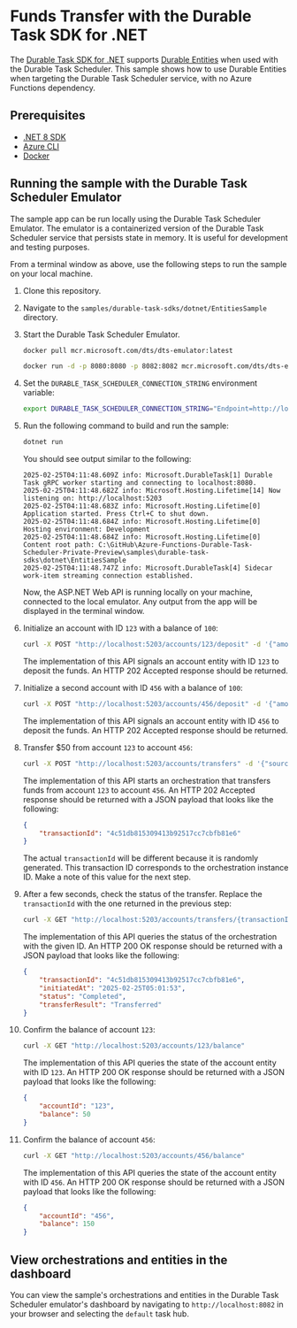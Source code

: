 # Funds Transfer with the Durable Task SDK for .NET

The [Durable Task SDK for .NET](https://github.com/microsoft/durabletask-dotnet) supports [Durable Entities](https://learn.microsoft.com/azure/azure-functions/durable/durable-functions-entities) when used with the Durable Task Scheduler. This sample shows how to use Durable Entities when targeting the Durable Task Scheduler service, with no Azure Functions dependency.

## Prerequisites

- [.NET 8 SDK](https://dotnet.microsoft.com/download/dotnet/8.0)
- [Azure CLI](https://docs.microsoft.com/cli/azure/install-azure-cli)
- [Docker](https://www.docker.com/get-started)

## Running the sample with the Durable Task Scheduler Emulator

The sample app can be run locally using the Durable Task Scheduler Emulator. The emulator is a containerized version of the Durable Task Scheduler service that persists state in memory. It is useful for development and testing purposes.

From a terminal window as above, use the following steps to run the sample on your local machine.

1. Clone this repository.

1. Navigate to the `samples/durable-task-sdks/dotnet/EntitiesSample` directory.

1. Start the Durable Task Scheduler Emulator.

    ```bash
    docker pull mcr.microsoft.com/dts/dts-emulator:latest
    ```

    ```bash
    docker run -d -p 8080:8080 -p 8082:8082 mcr.microsoft.com/dts/dts-emulator:latest    
    ```

1. Set the `DURABLE_TASK_SCHEDULER_CONNECTION_STRING` environment variable:

    ```bash
    export DURABLE_TASK_SCHEDULER_CONNECTION_STRING="Endpoint=http://localhost:8080;TaskHub=default;Authentication=None"
    ```

1. Run the following command to build and run the sample:

    ```bash
    dotnet run
    ```

    You should see output similar to the following:

    ```plaintext
    2025-02-25T04:11:48.609Z info: Microsoft.DurableTask[1] Durable Task gRPC worker starting and connecting to localhost:8080.
    2025-02-25T04:11:48.682Z info: Microsoft.Hosting.Lifetime[14] Now listening on: http://localhost:5203
    2025-02-25T04:11:48.683Z info: Microsoft.Hosting.Lifetime[0] Application started. Press Ctrl+C to shut down.
    2025-02-25T04:11:48.684Z info: Microsoft.Hosting.Lifetime[0] Hosting environment: Development
    2025-02-25T04:11:48.684Z info: Microsoft.Hosting.Lifetime[0] Content root path: C:\GitHub\Azure-Functions-Durable-Task-Scheduler-Private-Preview\samples\durable-task-sdks\dotnet\EntitiesSample
    2025-02-25T04:11:48.747Z info: Microsoft.DurableTask[4] Sidecar work-item streaming connection established.
    ```

    Now, the ASP.NET Web API is running locally on your machine, connected to the local emulator. Any output from the app will be displayed in the terminal window.

1. Initialize an account with ID `123` with a balance of `100`:

    ```bash
    curl -X POST "http://localhost:5203/accounts/123/deposit" -d '{"amount": 100}' -H "Content-Type: application/json" -i
    ```

    The implementation of this API signals an account entity with ID `123` to deposit the funds. An HTTP 202 Accepted response should be returned.

1. Initialize a second account with ID `456` with a balance of `100`:

    ```bash
    curl -X POST "http://localhost:5203/accounts/456/deposit" -d '{"amount": 100}' -H "Content-Type: application/json" -i
    ```

    The implementation of this API signals an account entity with ID `456` to deposit the funds. An HTTP 202 Accepted response should be returned.

1. Transfer $50 from account `123` to account `456`:

    ```bash
    curl -X POST "http://localhost:5203/accounts/transfers" -d '{"sourceId":"123","destinationId":"456","amount": 50}' -H "Content-Type: application/json"
    ```

    The implementation of this API starts an orchestration that transfers funds from account `123` to account `456`. An HTTP 202 Accepted response should be returned with a JSON payload that looks like the following:

    ```json
    {
        "transactionId": "4c51db815309413b92517cc7cbfb81e6"
    }
    ```

    The actual `transactionId` will be different because it is randomly generated. This transaction ID corresponds to the orchestration instance ID. Make a note of this value for the next step.

1. After a few seconds, check the status of the transfer. Replace the `transactionId` with the one returned in the previous step:

    ```bash
    curl -X GET "http://localhost:5203/accounts/transfers/{transactionId}"
    ```

    The implementation of this API queries the status of the orchestration with the given ID. An HTTP 200 OK response should be returned with a JSON payload that looks like the following:

    ```json
    {
        "transactionId": "4c51db815309413b92517cc7cbfb81e6",
        "initiatedAt": "2025-02-25T05:01:53",
        "status": "Completed",
        "transferResult": "Transferred"
    }
    ```

1. Confirm the balance of account `123`:

    ```bash
    curl -X GET "http://localhost:5203/accounts/123/balance"
    ```

    The implementation of this API queries the state of the account entity with ID `123`. An HTTP 200 OK response should be returned with a JSON payload that looks like the following:

    ```json
    {
        "accountId": "123",
        "balance": 50
    }
    ```

1. Confirm the balance of account `456`:

    ```bash
    curl -X GET "http://localhost:5203/accounts/456/balance"
    ```

    The implementation of this API queries the state of the account entity with ID `456`. An HTTP 200 OK response should be returned with a JSON payload that looks like the following:

    ```json
    {
        "accountId": "456",
        "balance": 150
    }
    ```

## View orchestrations and entities in the dashboard

You can view the sample's orchestrations and entities in the Durable Task Scheduler emulator's dashboard by navigating to `http://localhost:8082` in your browser and selecting the `default` task hub.
